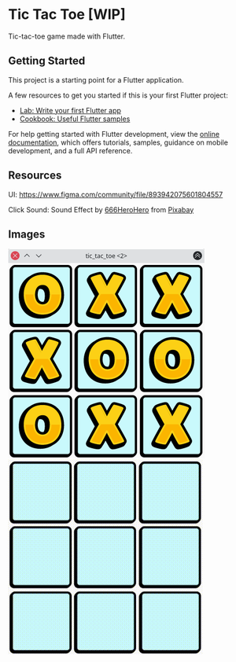 # Tic Tac Toe [WIP]

Tic-tac-toe game made with Flutter.

## Getting Started

This project is a starting point for a Flutter application.

A few resources to get you started if this is your first Flutter project:

- [Lab: Write your first Flutter app](https://docs.flutter.dev/get-started/codelab)
- [Cookbook: Useful Flutter samples](https://docs.flutter.dev/cookbook)

For help getting started with Flutter development, view the
[online documentation](https://docs.flutter.dev/), which offers tutorials,
samples, guidance on mobile development, and a full API reference.


## Resources
UI: https://www.figma.com/community/file/893942075601804557

Click Sound: Sound Effect by <a href="https://pixabay.com/users/666herohero-25759907/?utm_source=link-attribution&amp;utm_medium=referral&amp;utm_campaign=music&amp;utm_content=21156">666HeroHero</a> from <a href="https://pixabay.com//?utm_source=link-attribution&amp;utm_medium=referral&amp;utm_campaign=music&amp;utm_content=21156">Pixabay</a>


## Images
![Screenshot](resources/screenshot.png)
![Video](resources/video.gif)
